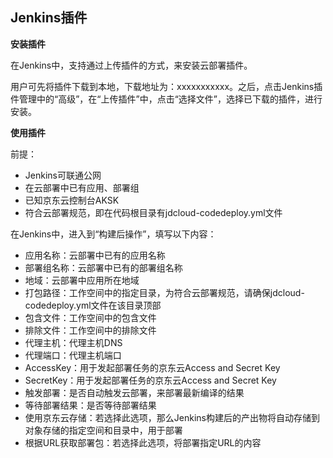 ## Jenkins插件

**安装插件**

在Jenkins中，支持通过上传插件的方式，来安装云部署插件。

用户可先将插件下载到本地，下载地址为：xxxxxxxxxxx。之后，点击Jenkins插件管理中的“高级”，在“上传插件”中，点击“选择文件”，选择已下载的插件，进行安装。

**使用插件**

前提：

- Jenkins可联通公网
- 在云部署中已有应用、部署组
- 已知京东云控制台AKSK
- 符合云部署规范，即在代码根目录有jdcloud-codedeploy.yml文件

在Jenkins中，进入到“构建后操作”，填写以下内容：

- 应用名称：云部署中已有的应用名称
- 部署组名称：云部署中已有的部署组名称
- 地域：云部署中应用所在地域
- 打包路径：工作空间中的指定目录，为符合云部署规范，请确保jdcloud-codedeploy.yml文件在该目录顶部
- 包含文件：工作空间中的包含文件
- 排除文件：工作空间中的排除文件
- 代理主机：代理主机DNS
- 代理端口：代理主机端口
- AccessKey：用于发起部署任务的京东云Access and Secret Key
- SecretKey：用于发起部署任务的京东云Access and Secret Key
- 触发部署：是否自动触发云部署，来部署最新编译的结果
- 等待部署结果：是否等待部署结果
- 使用京东云存储：若选择此选项，那么Jenkins构建后的产出物将自动存储到对象存储的指定空间和目录中，用于部署
- 根据URL获取部署包：若选择此选项，将部署指定URL的内容


